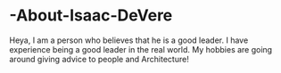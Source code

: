 # -About-Isaac-DeVere
Heya, I am a person who believes that he is a good leader. I have experience being a good leader in the real world. My hobbies are going around giving advice to people and Architecture!
